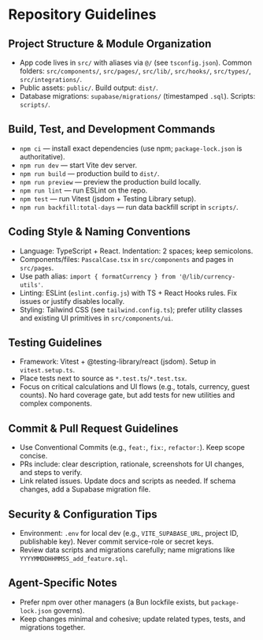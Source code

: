 # Repository Guidelines

## Project Structure & Module Organization
- App code lives in `src/` with aliases via `@/` (see `tsconfig.json`). Common folders: `src/components/`, `src/pages/`, `src/lib/`, `src/hooks/`, `src/types/`, `src/integrations/`.
- Public assets: `public/`. Build output: `dist/`.
- Database migrations: `supabase/migrations/` (timestamped `.sql`). Scripts: `scripts/`.

## Build, Test, and Development Commands
- `npm ci` — install exact dependencies (use npm; `package-lock.json` is authoritative).
- `npm run dev` — start Vite dev server.
- `npm run build` — production build to `dist/`.
- `npm run preview` — preview the production build locally.
- `npm run lint` — run ESLint on the repo.
- `npm test` — run Vitest (jsdom + Testing Library setup).
- `npm run backfill:total-days` — run data backfill script in `scripts/`.

## Coding Style & Naming Conventions
- Language: TypeScript + React. Indentation: 2 spaces; keep semicolons.
- Components/files: `PascalCase.tsx` in `src/components` and pages in `src/pages`.
- Use path alias: `import { formatCurrency } from '@/lib/currency-utils'`.
- Linting: ESLint (`eslint.config.js`) with TS + React Hooks rules. Fix issues or justify disables locally.
- Styling: Tailwind CSS (see `tailwind.config.ts`); prefer utility classes and existing UI primitives in `src/components/ui`.

## Testing Guidelines
- Framework: Vitest + @testing-library/react (jsdom). Setup in `vitest.setup.ts`.
- Place tests next to source as `*.test.ts`/`*.test.tsx`.
- Focus on critical calculations and UI flows (e.g., totals, currency, guest counts). No hard coverage gate, but add tests for new utilities and complex components.

## Commit & Pull Request Guidelines
- Use Conventional Commits (e.g., `feat:`, `fix:`, `refactor:`). Keep scope concise.
- PRs include: clear description, rationale, screenshots for UI changes, and steps to verify.
- Link related issues. Update docs and scripts as needed. If schema changes, add a Supabase migration file.

## Security & Configuration Tips
- Environment: `.env` for local dev (e.g., `VITE_SUPABASE_URL`, project ID, publishable key). Never commit service-role or secret keys.
- Review data scripts and migrations carefully; name migrations like `YYYYMMDDHHMMSS_add_feature.sql`.

## Agent-Specific Notes
- Prefer npm over other managers (a Bun lockfile exists, but `package-lock.json` governs).
- Keep changes minimal and cohesive; update related types, tests, and migrations together.
